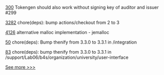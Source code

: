 
[300](https://github.com/hyperledger-labs/fabric-token-sdk/pull/300) Tokengen should also work without signing key of auditor and issuer #299

[3282](https://github.com/hyperledger/aries-framework-go/pull/3282) chore(deps): bump actions/checkout from 2 to 3

[4126](https://github.com/hyperledger/besu/pull/4126) alternative malloc implementation - jemalloc

[50](https://github.com/hyperledger-labs/fabric-opssc/pull/50) chore(deps): Bump thenify from 3.3.0 to 3.3.1 in /integration

[83](https://github.com/hyperledger-labs/university-course/pull/83) chore(deps): bump thenify from 3.3.0 to 3.3.1 in /support/Lab06/b4s/organization/university/user-interface


[See more >>>](https://start-here.hyperledger.org/pull-requests)
